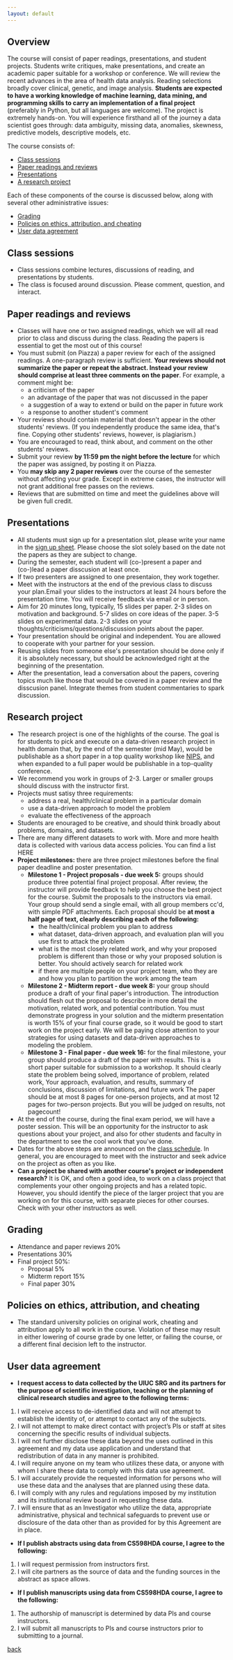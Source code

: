 ```yaml
---
layout: default
---
```


## Overview
The course will consist of paper readings, presentations, and student projects. Students write critiques, make presentations, and create an academic paper suitable for a workshop or conference. We will review the recent advances in the area of health data analysis. Reading selections broadly cover clinical, genetic, and image analysis. **Students are expected to have a working knowledge of machine learning, data mining, and programming skills to carry an implementation of a final project** (preferably in Python, but all languages are welcome). The project is extremely hands-on. You will experience firsthand all of the journey a data scientist goes through: data ambiguity, missing data, anomalies, skewness, predictive models, descriptive models, etc.

The course consists of:
* [Class sessions](#class-sessions)
* [Paper readings and reviews](#paper-readings-and-reviews)
* [Presentations](#presentations)
* [A research project](#research-project)

Each of these components of the course is discussed below, along with several other administrative issues:
* [Grading](#grading)
* [Policies on ethics, attribution, and cheating](#policies-on-ethics-attribution-and-cheating)
* [User data agreement](#user-data-agreement)

## Class sessions
* Class sessions combine lectures, discussions of reading, and presentations by students. 
* The class is focused around discussion. Please comment, question, and interact.

## Paper readings and reviews
* Classes will have one or two assigned readings, which we will all read prior to class and discuss during the class. Reading the papers is essential to get the most out of this course!
* You must submit (on Piazza) a paper review for each of the assigned readings. A one-paragraph review is sufficient. **Your reviews should not summarize the paper or repeat the abstract. Instead your review should comprise at least three comments on the paper**. For example, a comment might be: 
  * a criticism of the paper
  * an advantage of the paper that was not discussed in the paper
  * a suggestion of a way to extend or build on the paper in future work
  * a response to another student's comment
* Your reviews should contain material that doesn't appear in the other students' reviews. (If you independently produce the same idea, that's fine. Copying other students' reviews, however, is plagiarism.)
* You are encouraged to read, think about, and comment on the other students' reviews.
* Submit your review **by 11:59 pm the night before the lecture** for which the paper was assigned, by posting it on Piazza.
* You **may skip any 2 paper reviews** over the course of the semester without affecting your grade. Except in extreme cases, the instructor will not grant additional free passes on the reviews.
* Reviews that are submitted on time and meet the guidelines above will be given full credit. 


## Presentations 
* All students must sign up for a presentation slot, please write your name in the [sign up sheet](https://docs.google.com/spreadsheets/d/1SHtvISvCsk8Jwhv03yjI9D5WF-uowbyvAPmj4ZnT_tc/edit?usp=sharing). Please choose the slot solely based on the date not the papers as they are subject to change. 
* During the semester, each student will (co-)present a paper and (co-)lead a paper disscusion at least once. 
* If two presenters are assigned to one presentaion, they work together. 
* Meet with the instructors at the end of the previous class to discuss your plan.Email your slides to the instructors at least 24 hours before the presentation time. You will receive feedback via email or in person. 
* Aim for 20 minutes long, typically, 15 slides per paper. 2-3 slides on motivation and background. 5-7 slides on core ideas of the paper. 3-5 slides on experimental data. 2-3 slides on your thoughts/criticisms/questions/discussion points about the paper.
* Your presentation should be original and independent. You are allowed to cooperate with your partner for your session. 
* Reusing slides from someone else's presentation should be done only if it is absolutely necessary, but should be acknowledged right at the beginning of the presentation. 
* After the presentation, lead a conversation about the papers, covering topics much like those that would be covered in a paper review and the disscusion panel. Integrate themes from student commentaries to spark discussion.

## Research project
* The research project is one of the highlights of the course. The goal is for students to pick and execute on a data-driven research project in health domain that, by the end of the semester (mid May), would be publishable as a short paper in a top quality workshop like [NIPS](https://nips.cc/Conferences/2017), and when expanded to a full paper would be publishable in a top-quality conference.
* We recommend you work in groups of 2-3. Larger or smaller groups should discuss with the instructor first.
* Projects must satisy three requirements:
  * address a real, health/clinical problem in a particular domain
  * use a data-driven approach to model the problem
  * evaluate the effectiveness of the approach
* Students are enouraged to be creative, and should think broadly about problems, domains, and datasets.	
* There are many different datasets to work with. More and more health data is collected with various data access policies. You can find a list HERE
* **Project milestones:** there are three project milestones before the final paper deadline and poster presentation. 
  * **Milestone 1 - Project proposals - due week 5:** groups should produce three potential final project proposal. After review, the instructor will provide feedback to help you choose the best project for the course. Submit the proposals to the instructors via email. Your group should send a single email, with all group members cc'd, with simple PDF attachments. Each proposal should be **at most a half page of text, clearly describing each of the following:**
    * the health/clinical problem you plan to address
    * what dataset, data-driven approach, and evaluation plan will you use first  to attack the problem
    * what is the most closely related work, and why your proposed problem is different than those or why your proposed solution is better. You should actively search for related work
    * if there are multiple people on your project team, who they are and how you plan to partition the work among the team 
  * **Milestone 2 - Midterm report - due week 8:** your group should produce a draft of your final paper's introduction. The introduction should flesh out the proposal to describe in more detail the motivation, related work, and potential contribution. You must demonstrate progress in your solution and the midterm presentation is worth 15% of your final course grade, so it would be good to start work on the project early. We will be paying close attention to your strategies for using datasets and data-driven approaches to modeling the problem.
  * **Milestone 3 - Final paper - due week 16:** for the final milestone, your group should produce a draft of the paper with results. This is a short paper suitable for submission to a workshop. It should clearly state the problem being solved, importance of problem, related work, Your approach, evaluation, and results, summary of conclusions, discussion of limitations, and future work The paper should be at most 8 pages for one-person projects, and at most 12 pages for two-person projects. But you will be judged on results, not pagecount!
* At the end of the course, during the final exam period, we will have a poster session. This will be an opportunity for the instructor to ask questions about your project, and also for other students and faculty in the department to see the cool work that you've done.
* Dates for the above steps are announced on the [class schedule](schedule). In general, you are encouraged to meet with the instructor and seek advice on the project as often as you like.
* **Can a project be shared with another course's project or independent research?** It is OK, and often a good idea, to work on a class project that complements your other ongoing projects and has a related topic. However, you should identify the piece of the larger project that you are working on for this course, with separate pieces for other courses. Check with your other instructors as well.

## Grading
* Attendance and paper reviews 20%
* Presentations 30%
* Final project 50%:
  * Proposal 5%
  * Midterm report 15%
  * Final paper 30%

## Policies on ethics, attribution, and cheating
* The standard university policies on original work, cheating and attribution apply to all work in the course. Violation of these may result in either lowering of course grade by one letter, or failing the course, or a different final decision left to the instructor. 

## User data agreement
* **I request access to data collected by the UIUC SRG and its partners for the purpose of scientific investigation, teaching or the planning of clinical research studies and agree to the following terms:**
1. I will receive access to de-identified data and will not attempt to establish the identity of, or attempt to contact any of the subjects.
2. I will not attempt to make direct contact with project’s PIs or staff at sites concerning the specific results of individual subjects. 
3. I will not further disclose these data beyond the uses outlined in this agreement and my data use application and understand that redistribution of data in any manner is prohibited. 
4. I will require anyone on my team who utilizes these data, or anyone with whom I share these data to comply with this data use agreement.
5. I will accurately provide the requested information for persons who will use these data and the analyses that are planned using these data.
6. I will comply with any rules and regulations imposed by my institution and its institutional review board in requesting these data.
7. I will ensure that as an Investigator who utilize the data, appropriate administrative, physical and technical safeguards to prevent use or disclosure of the data other than as provided for by this Agreement are in place.
* **If I publish abstracts using data from CS598HDA course, I agree to the following:**
1. I will request permission from instructors first.
2. I will cite partners as the source of data and the funding sources in the abstract as space allows.
* **If I publish manuscripts using data from CS598HDA course, I agree to the following:**
1. The authorship of manuscript is determined by data PIs and course instructors.
2. I will submit all manuscripts to PIs and course instructors prior to submitting to a journal. 


[back](./)
